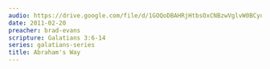 ```yaml
---
audio: https://drive.google.com/file/d/1GOQoDBAHRjHtbsOxCNBzwVglvW0BCyuX/view
date: 2011-02-20
preacher: brad-evans
scripture: Galatians 3:6-14
series: galatians-series
title: Abraham's Way
---
```

